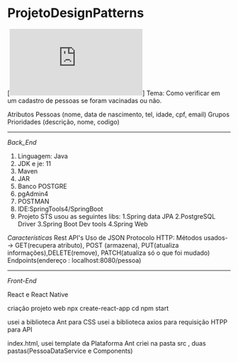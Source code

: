 # ProjetoDesignPatterns

[![link](https://github.com/robertacristinaabreu01/ProjetoDesignPatterns/edit/main/README.md)]
Tema: Como verificar em um cadastro de pessoas se foram vacinadas ou não.

Atributos
Pessoas (nome, data de nascimento, tel, idade, cpf, email)
Grupos Prioridades (descrição, nome, codigo)

***

*Back_End*

1. Linguagem: Java
2. JDK e je: 11
3. Maven
4. JAR
5. Banco POSTGRE
6. pgAdmin4
7. POSTMAN
8. IDE:SpringTools4/SpringBoot
9. Projeto STS usou as seguintes libs: 
  1.Spring data JPA
  2.PostgreSQL Driver
  3.Spring Boot Dev tools
  4.Spring Web

*Características*
Rest API's
Uso de JSON 
Protocolo HTTP: Métodos usados--> GET(recupera atributo), POST (armazena), PUT(atualiza informações),DELETE(remove),  PATCH(atualiza só o que foi mudado)
Endpoints(endereço : localhost:8080/pessoa)


***

*Front-End*

React e React Native

criação projeto web
npx create-react-app <nomeProjeto>
cd <nomeProjeto>
npm start
  
usei a biblioteca Ant para CSS
usei a biblioteca axios para requisição HTPP para API

index.html, usei template da Plataforma Ant
criei na pasta src , duas pastas(PessoaDataService e Components)
